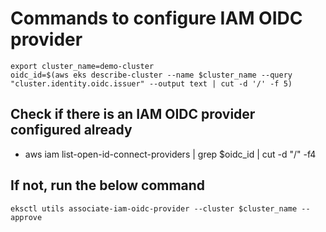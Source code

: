 # Commands to configure IAM OIDC provider
    export cluster_name=demo-cluster
    oidc_id=$(aws eks describe-cluster --name $cluster_name --query "cluster.identity.oidc.issuer" --output text | cut -d '/' -f 5) 

## Check if there is an IAM OIDC provider configured already
*   aws iam list-open-id-connect-providers | grep $oidc_id | cut -d "/" -f4

## If not, run the below command
    eksctl utils associate-iam-oidc-provider --cluster $cluster_name --approve
